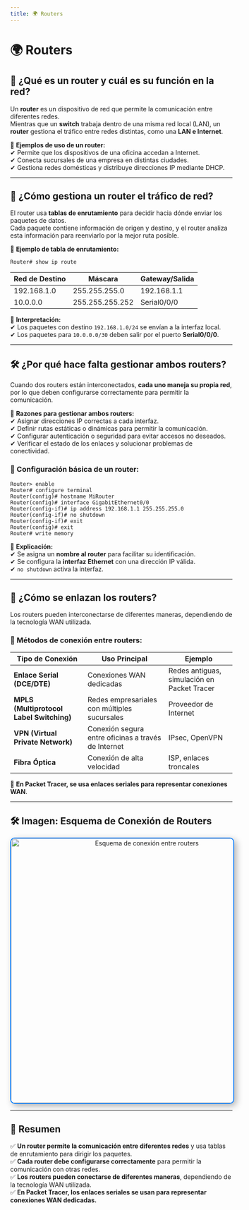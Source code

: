 ```yaml
---
title: 🌍 Routers
---
```


# 🌍 Routers

## 📌 ¿Qué es un router y cuál es su función en la red?

Un **router** es un dispositivo de red que permite la comunicación entre diferentes redes.  
Mientras que un **switch** trabaja dentro de una misma red local (LAN), un **router** gestiona el tráfico entre redes distintas, como una **LAN e Internet**.

📌 **Ejemplos de uso de un router:**  
✔ Permite que los dispositivos de una oficina accedan a Internet.  
✔ Conecta sucursales de una empresa en distintas ciudades.  
✔ Gestiona redes domésticas y distribuye direcciones IP mediante DHCP.  

---

## 🔌 ¿Cómo gestiona un router el tráfico de red?

El router usa **tablas de enrutamiento** para decidir hacia dónde enviar los paquetes de datos.  
Cada paquete contiene información de origen y destino, y el router analiza esta información para reenviarlo por la mejor ruta posible.  

📌 **Ejemplo de tabla de enrutamiento:**  
```shell
Router# show ip route
```

| **Red de Destino** | **Máscara** | **Gateway/Salida** |
|--------------------|------------|-------------------|
| 192.168.1.0       | 255.255.255.0 | 192.168.1.1 |
| 10.0.0.0          | 255.255.255.252 | Serial0/0/0 |

📌 **Interpretación:**  
✔ Los paquetes con destino `192.168.1.0/24` se envían a la interfaz local.  
✔ Los paquetes para `10.0.0.0/30` deben salir por el puerto **Serial0/0/0**.  

---

## 🛠️ ¿Por qué hace falta gestionar ambos routers?

Cuando dos routers están interconectados, **cada uno maneja su propia red**, por lo que deben configurarse correctamente para permitir la comunicación.  

📌 **Razones para gestionar ambos routers:**  
✔ Asignar direcciones IP correctas a cada interfaz.  
✔ Definir rutas estáticas o dinámicas para permitir la comunicación.  
✔ Configurar autenticación o seguridad para evitar accesos no deseados.  
✔ Verificar el estado de los enlaces y solucionar problemas de conectividad.  

### 🔹 Configuración básica de un router:

```shell
Router> enable
Router# configure terminal
Router(config)# hostname MiRouter
Router(config)# interface GigabitEthernet0/0
Router(config-if)# ip address 192.168.1.1 255.255.255.0
Router(config-if)# no shutdown
Router(config-if)# exit
Router(config)# exit
Router# write memory
```

📌 **Explicación:**  
✔ Se asigna un **nombre al router** para facilitar su identificación.  
✔ Se configura la **interfaz Ethernet** con una dirección IP válida.  
✔ `no shutdown` activa la interfaz.  

---

## 🔗 ¿Cómo se enlazan los routers?

Los routers pueden interconectarse de diferentes maneras, dependiendo de la tecnología WAN utilizada.  

### 🔹 Métodos de conexión entre routers:
| **Tipo de Conexión** | **Uso Principal** | **Ejemplo** |
|----------------------|------------------|-------------|
| **Enlace Serial (DCE/DTE)** | Conexiones WAN dedicadas | Redes antiguas, simulación en Packet Tracer |
| **MPLS (Multiprotocol Label Switching)** | Redes empresariales con múltiples sucursales | Proveedor de Internet |
| **VPN (Virtual Private Network)** | Conexión segura entre oficinas a través de Internet | IPsec, OpenVPN |
| **Fibra Óptica** | Conexión de alta velocidad | ISP, enlaces troncales |


📌 **En Packet Tracer, se usa enlaces seriales para representar conexiones WAN**. 


---

## 🛠️ Imagen: Esquema de Conexión de Routers

<div style="text-align: center;">
    <img src="/images/conexionrouters.jpg" alt="Esquema de conexión entre routers" width="600px"
         style="border: 2px solid #007bff; box-shadow: 5px 5px 15px rgba(0, 0, 0, 0.3); border-radius: 10px; 
         transition: transform 0.3s ease-in-out, box-shadow 0.3s ease-in-out;"
         onmouseover="this.style.transform='scale(1.05)'; this.style.boxShadow='8px 8px 20px rgba(0, 0, 0, 0.5)';"
         onmouseout="this.style.transform='scale(1)';">
</div>

---

## 📝 Resumen

✅ **Un router permite la comunicación entre diferentes redes** y usa tablas de enrutamiento para dirigir los paquetes.  
✅ **Cada router debe configurarse correctamente** para permitir la comunicación con otras redes.  
✅ **Los routers pueden conectarse de diferentes maneras**, dependiendo de la tecnología WAN utilizada.  
✅ **En Packet Tracer, los enlaces seriales se usan para representar conexiones WAN dedicadas.**  
